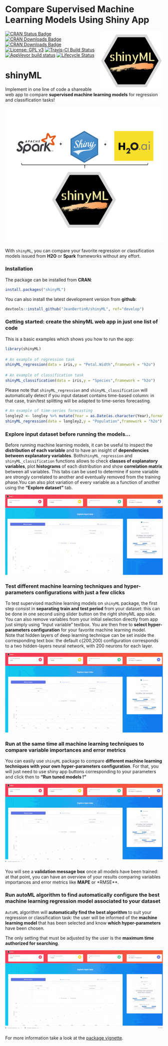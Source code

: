 Compare Supervised Machine Learning Models Using Shiny App
================

<img src="vignettes/logo_shinyML.jpg" width=200 align="right" />

[![CRAN Status
Badge](http://www.r-pkg.org/badges/version/shinyML)](https://CRAN.R-project.org/package=shinyML)
[![CRAN Downloads
Badge](https://cranlogs.r-pkg.org/badges/shinyML)](https://CRAN.R-project.org/package=shinyML)
[![CRAN Downloads
Badge](https://cranlogs.r-pkg.org/badges/grand-total/shinyML)](https://CRAN.R-project.org/package=shinyML)
[![License: GPL
v3](https://img.shields.io/badge/License-GPL%20v3-red.svg)](https://www.gnu.org/licenses/gpl-3.0)
[![Travis-CI Build
Status](https://travis-ci.org/JeanBertinR/shinyML.svg?branch=master)](https://travis-ci.org/JeanBertinR/shinyML)
[![AppVeyor build
status](https://ci.appveyor.com/api/projects/status/github/JeanBertinR/shinyML?branch=master&svg=true)](https://ci.appveyor.com/project/JeanBertinR/shinyML)
[![Lifecycle
Status](https://img.shields.io/badge/lifecycle-maturing-blue.svg)](https://www.tidyverse.org/lifecycle/)

# shinyML

Implement in one line of code a shareable web app to compare
**supervised machine learning models** for regression and classification
tasks\!

<p align="center">

<img src="vignettes/shinyML.png">

</p>

With `shinyML`, you can compare your favorite regression or
classification models issued from **H2O** or **Spark** frameworks
without any effort.

### Installation

The package can be installed from **CRAN**:

``` r
install.packages("shinyML")
```

You can also install the latest development version from **github**:

``` r
devtools::install_github("JeanBertinR/shinyML", ref="develop")
```

### Getting started: create the shinyML web app in just one list of code

This is a basic examples which shows you how to run the app:

``` r
library(shinyML)

# An example of regression task 
shinyML_regression(data = iris,y = "Petal.Width",framework = "h2o")

# An example of classification task  
shinyML_classification(data = iris,y = "Species",framework = "h2o")
```

Please note that `shinyML_regression` and `shinyML_classification` will
automatically detect if you input dataset contains time-based column: in
that case, train/test splitting will be adapted to time-series
forecasting.

``` r
# An example of time-series forecasting
longley2 <- longley %>% mutate(Year = as.Date(as.character(Year),format = "%Y"))
shinyML_regression(data = longley2,y = "Population",framework = "h2o")
```

### Explore input dataset before running the models…

Before running machine learning models, it can be useful to inspect the
**distribution of each variable** and to have an insight of
**dependencies between explanatory variables**. Both`shinyML_regression`
and `shinyML_classification` functions allows to check **classes of
explanatory variables**, plot **histograms** of each distribution and
show **correlation matrix** between all variables. This tabs can be used
to determine if some variable are strongly correlated to another and
eventually removed from the training phase.You can also plot variation
of every variable as a function of another using the **“Explore
dataset”** tab.

<p align="center">

<img src="vignettes/explore_data.gif">

</p>

### Test different machine learning techniques and hyper-parameters configurations with just a few clicks

To test supervised machine learning models on `shinyML` package, the
first step consist in **separating train and test period** from your
dataset: this can be done in one second using slider button on the right
shinyML app side. You can also remove variables from your initial
selection directly from app just simply using “Input variable” textbox.
You are then free to **select hyper-parameters configuration** for your
favorite machine learning model.  
Note that hidden layers of deep learning technique can be set inside the
corresponding text box: the default c(200,200) configuration corresponds
to a two hidden-layers neural network, with 200 neurons for each layer.

<p align="center">

<img src="vignettes/one_model.gif">

</p>

### Run at the same time all machine learning techniques to compare variable importances and error metrics

You can easily use `shinyML` package to compare **different machine
learning techniques with your own hyper-parameters configuration**. For
that, you will just need to use shiny app buttons corresponding to your
parameters and click then to **“Run tuned models \!”**

<p align="center">

<img src="vignettes/all_models.gif">

</p>

You will see a **validation message box** once all models have been
trained: at that point, you can have an overview of your results
comparing variables importances and error metrics like **MAPE** or
\*RMSE\*\*.

### Run autoML algorithm to find automatically configure the best machine learning regression model associated to your dataset

`AutoML` algorithm will **automatically find the best algorithm** to
suit your regression or classification task: the user will be informed
of the **machine learning model** that has been selected and know
**which hyper-parameters** have been chosen.

The only setting that must be adjusted by the user is the **maximum time
authorized for searching**.

<p align="center">

<img src="vignettes/auto_ML.gif">

</p>

For more information take a look at the [package
vignette](vignettes/vignettes.Rmd).
